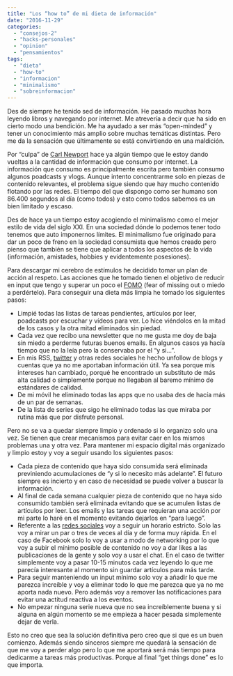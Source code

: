 ```yaml
---
title: "Los “how to” de mi dieta de información"
date: "2016-11-29"
categories: 
  - "consejos-2"
  - "hacks-personales"
  - "opinion"
  - "pensamientos"
tags: 
  - "dieta"
  - "how-to"
  - "informacion"
  - "minimalismo"
  - "sobreinformacion"
---
```


Des de siempre he tenido sed de información. He pasado muchas hora leyendo libros y navegando por internet. Me atrevería a decir que ha sido en cierto modo una bendición. Me ha ayudado a ser más “open-minded” y tener un conocimiento más amplio sobre muchas temáticas distintas. Pero me da la sensación que últimamente se está convirtiendo en una maldición.

Por “culpa” de [Carl Newport](http://calnewport.com/) hace ya algún tiempo que le estoy dando vueltas a la cantidad de información que consumo por internet. La información que consumo es principalmente escrita pero también consumo algunos poadcasts y vlogs. Aunque intento concentrarme solo en piezas de contenido relevantes, el problema sigue siendo que hay mucho contenido flotando por las redes. El tiempo del que dispongo como ser humano son 86.400 segundos al día (como todos) y esto como todos sabemos es un bien limitado y escaso.

Des de hace ya un tiempo estoy acogiendo el minimalismo como el mejor estilo de vida del siglo XXI. En una sociedad dónde lo podemos tener todo tenemos que auto imponernos límites. El minimalismo fue originado para dar un poco de freno en la sociedad consumista que hemos creado pero pienso que también se tiene que aplicar a todos los aspectos de la vida (información, amistades, hobbies y evidentemente posesiones).

Para descargar mi cerebro de estímulos he decidido tomar un plan de acción al respeto. Las acciones que he tomado tienen el objetivo de reducir en input que tengo y superar un poco el [FOMO](https://en.wikipedia.org/wiki/Fear_of_missing_out) (fear of missing out o miedo a perdértelo). Para conseguir una dieta más limpia he tomado los siguientes pasos:

- Limpié todas las listas de tareas pendientes, artículos por leer, poadcasts por escuchar y vídeos para ver. Lo hice viéndolos en la mitad de los casos y la otra mitad eliminados sin piedad.
- Cada vez que recibo una newsletter que no me gusta me doy de baja sin miedo a perderme futuras buenos emails. En algunos casos ya hacía tiempo que no la leía pero la conservaba por el “y si...”.
- En mis RSS, [twitter](https://twitter.com/rocreguant) y otras redes sociales he hecho unfollow de blogs y cuentas que ya no me aportaban información útil. Ya sea porque mis intereses han cambiado, porqué he encontrado un substituto de más alta calidad o simplemente porque no llegaban al baremo mínimo de estándares de calidad.
- De mi móvil he eliminado todas las apps que no usaba des de hacía más de un par de semanas.
- De la lista de series que sigo he eliminado todas las que miraba por rutina más que por disfrute personal.

Pero no se va a quedar siempre limpio y ordenado si lo organizo solo una vez. Se tienen que crear mecanismos para evitar caer en los mismos problemas una y otra vez. Para mantener mi espacio digital más organizado y limpio estoy y voy a seguir usando los siguientes pasos:

- Cada pieza de contenido que haya sido consumida será eliminada previniendo acumulaciones de “y si lo necesito más adelante”. El futuro siempre es incierto y en caso de necesidad se puede volver a buscar la información.
- Al final de cada semana cualquier pieza de contenido que no haya sido consumido también será eliminada evitando que se acumulen listas de artículos por leer. Los emails y las tareas que requieran una acción por mi parte lo haré en el momento evitando dejarlos en “para luego”.
- Referente a las [redes sociales](http://www.nytimes.com/2016/11/20/jobs/quit-social-media-your-career-may-depend-on-it.html?_r=0) voy a seguir un horario estricto. Solo las voy a mirar un par o tres de veces al día y de forma muy rápida. En el caso de Facebook solo lo voy a usar a modo de networking por lo que voy a subir el mínimo posible de contenido no voy a dar likes a las publicaciones de la gente y solo voy a usar el chat. En el caso de twitter simplemente voy a pasar 10-15 minutos cada vez leyendo lo que me parecía interesante al momento sin guardar artículos para más tarde.
- Para seguir manteniendo un input mínimo solo voy a añadir lo que me parezca increíble y voy a eliminar todo lo que me parezca que ya no me aporta nada nuevo. Pero además voy a remover las notificaciones para evitar una actitud reactiva a los eventos.
- No empezar ninguna serie nueva que no sea increíblemente buena y si alguna en algún momento se me empieza a hacer pesada simplemente dejar de verla.

Esto no creo que sea la solución definitiva pero creo que si que es un buen comienzo. Además siendo sinceros siempre me quedará la sensación de que me voy a perder algo pero lo que me aportará será más tiempo para dedicarme a tareas más productivas. Porque al final “get things done” es lo que importa.
